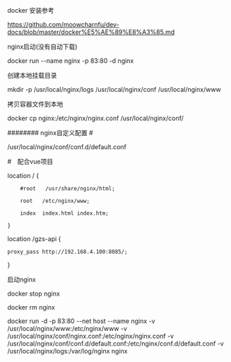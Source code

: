 docker 安装参考

https://github.com/moowcharnfu/dev-docs/blob/master/docker%E5%AE%89%E8%A3%85.md

nginx启动(没有自动下载)

docker run --name nginx -p 83:80 -d nginx

创建本地挂载目录

mkdir -p /usr/local/nginx/logs /usr/local/nginx/conf /usr/local/nginx/www

拷贝容器文件到本地

docker cp nginx:/etc/nginx/nginx.conf /usr/local/nginx/conf/

######## nginx自定义配置 #

/usr/local/nginx/conf/conf.d/default.conf

#　配合vue项目

location / {

        #root   /usr/share/nginx/html;
        
        root   /etc/nginx/www;
        
        index  index.html index.htm;
        
    }

   location /gzs-api {
   
	proxy_pass http://192.168.4.100:8085/;
   
   }


启动nginx

docker stop nginx

docker rm nginx

docker run -d -p 83:80 --net host --name nginx -v /usr/local/nginx/www:/etc/nginx/www -v /usr/local/nginx/conf/nginx.conf:/etc/nginx/nginx.conf -v /usr/local/nginx/conf/conf.d/default.conf:/etc/nginx/conf.d/default.conf -v /usr/local/nginx/logs:/var/log/nginx nginx
